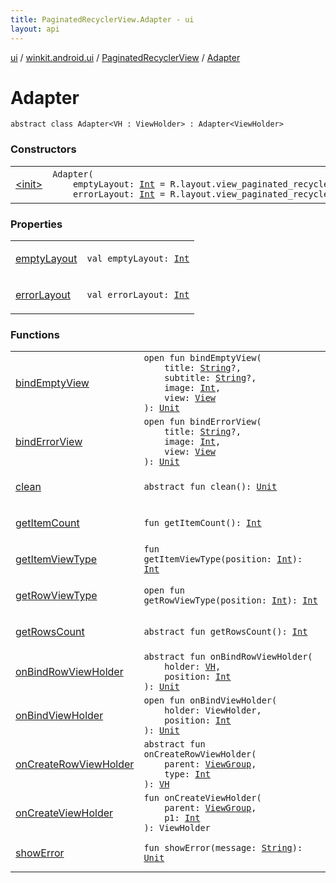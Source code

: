 ```yaml
---
title: PaginatedRecyclerView.Adapter - ui
layout: api
---
```


<div class='api-docs-breadcrumbs'><a href="../../../index.html">ui</a> / <a href="../../index.html">winkit.android.ui</a> / <a href="../index.html">PaginatedRecyclerView</a> / <a href="./index.html">Adapter</a></div>

# Adapter

<div class="signature"><code><span class="keyword">abstract</span> <span class="keyword">class </span><span class="identifier">Adapter</span><span class="symbol">&lt;</span><span class="identifier">VH</span>&nbsp;<span class="symbol">:</span>&nbsp;<span class="identifier">ViewHolder</span><span class="symbol">&gt;</span>&nbsp;<span class="symbol">:</span>&nbsp;<span class="identifier">Adapter</span><span class="symbol">&lt;</span><span class="identifier">ViewHolder</span><span class="symbol">&gt;</span></code></div>

### Constructors

<table class="api-docs-table">
<tbody>
<tr>
<td markdown="1">

<a href="-init-.html">&lt;init&gt;</a>


</td>
<td markdown="1">
<div class="signature"><code><span class="identifier">Adapter</span><span class="symbol">(</span><br/>&nbsp;&nbsp;&nbsp;&nbsp;<span class="parameterName" id="winkit.android.ui.PaginatedRecyclerView.Adapter$<init>(kotlin.Int, kotlin.Int)/emptyLayout">emptyLayout</span><span class="symbol">:</span>&nbsp;<a href="https://kotlinlang.org/api/latest/jvm/stdlib/kotlin/-int/index.html"><span class="identifier">Int</span></a>&nbsp;<span class="symbol">=</span>&nbsp;R.layout.view_paginated_recycler_empty<span class="symbol">, </span><br/>&nbsp;&nbsp;&nbsp;&nbsp;<span class="parameterName" id="winkit.android.ui.PaginatedRecyclerView.Adapter$<init>(kotlin.Int, kotlin.Int)/errorLayout">errorLayout</span><span class="symbol">:</span>&nbsp;<a href="https://kotlinlang.org/api/latest/jvm/stdlib/kotlin/-int/index.html"><span class="identifier">Int</span></a>&nbsp;<span class="symbol">=</span>&nbsp;R.layout.view_paginated_recycler_error<span class="symbol">)</span></code></div>

</td>
</tr>
</tbody>
</table>

### Properties

<table class="api-docs-table">
<tbody>
<tr>
<td markdown="1">

<a href="empty-layout.html">emptyLayout</a>


</td>
<td markdown="1">
<div class="signature"><code><span class="keyword">val </span><span class="identifier">emptyLayout</span><span class="symbol">: </span><a href="https://kotlinlang.org/api/latest/jvm/stdlib/kotlin/-int/index.html"><span class="identifier">Int</span></a></code></div>

</td>
</tr>
<tr>
<td markdown="1">

<a href="error-layout.html">errorLayout</a>


</td>
<td markdown="1">
<div class="signature"><code><span class="keyword">val </span><span class="identifier">errorLayout</span><span class="symbol">: </span><a href="https://kotlinlang.org/api/latest/jvm/stdlib/kotlin/-int/index.html"><span class="identifier">Int</span></a></code></div>

</td>
</tr>
</tbody>
</table>

### Functions

<table class="api-docs-table">
<tbody>
<tr>
<td markdown="1">

<a href="bind-empty-view.html">bindEmptyView</a>


</td>
<td markdown="1">
<div class="signature"><code><span class="keyword">open</span> <span class="keyword">fun </span><span class="identifier">bindEmptyView</span><span class="symbol">(</span><br/>&nbsp;&nbsp;&nbsp;&nbsp;<span class="parameterName" id="winkit.android.ui.PaginatedRecyclerView.Adapter$bindEmptyView(kotlin.String, kotlin.String, kotlin.Int, android.view.View)/title">title</span><span class="symbol">:</span>&nbsp;<a href="https://kotlinlang.org/api/latest/jvm/stdlib/kotlin/-string/index.html"><span class="identifier">String</span></a><span class="symbol">?</span><span class="symbol">, </span><br/>&nbsp;&nbsp;&nbsp;&nbsp;<span class="parameterName" id="winkit.android.ui.PaginatedRecyclerView.Adapter$bindEmptyView(kotlin.String, kotlin.String, kotlin.Int, android.view.View)/subtitle">subtitle</span><span class="symbol">:</span>&nbsp;<a href="https://kotlinlang.org/api/latest/jvm/stdlib/kotlin/-string/index.html"><span class="identifier">String</span></a><span class="symbol">?</span><span class="symbol">, </span><br/>&nbsp;&nbsp;&nbsp;&nbsp;<span class="parameterName" id="winkit.android.ui.PaginatedRecyclerView.Adapter$bindEmptyView(kotlin.String, kotlin.String, kotlin.Int, android.view.View)/image">image</span><span class="symbol">:</span>&nbsp;<a href="https://kotlinlang.org/api/latest/jvm/stdlib/kotlin/-int/index.html"><span class="identifier">Int</span></a><span class="symbol">, </span><br/>&nbsp;&nbsp;&nbsp;&nbsp;<span class="parameterName" id="winkit.android.ui.PaginatedRecyclerView.Adapter$bindEmptyView(kotlin.String, kotlin.String, kotlin.Int, android.view.View)/view">view</span><span class="symbol">:</span>&nbsp;<a href="https://developer.android.com/reference/android/view/View.html"><span class="identifier">View</span></a><br/><span class="symbol">)</span><span class="symbol">: </span><a href="https://kotlinlang.org/api/latest/jvm/stdlib/kotlin/-unit/index.html"><span class="identifier">Unit</span></a></code></div>

</td>
</tr>
<tr>
<td markdown="1">

<a href="bind-error-view.html">bindErrorView</a>


</td>
<td markdown="1">
<div class="signature"><code><span class="keyword">open</span> <span class="keyword">fun </span><span class="identifier">bindErrorView</span><span class="symbol">(</span><br/>&nbsp;&nbsp;&nbsp;&nbsp;<span class="parameterName" id="winkit.android.ui.PaginatedRecyclerView.Adapter$bindErrorView(kotlin.String, kotlin.Int, android.view.View)/title">title</span><span class="symbol">:</span>&nbsp;<a href="https://kotlinlang.org/api/latest/jvm/stdlib/kotlin/-string/index.html"><span class="identifier">String</span></a><span class="symbol">?</span><span class="symbol">, </span><br/>&nbsp;&nbsp;&nbsp;&nbsp;<span class="parameterName" id="winkit.android.ui.PaginatedRecyclerView.Adapter$bindErrorView(kotlin.String, kotlin.Int, android.view.View)/image">image</span><span class="symbol">:</span>&nbsp;<a href="https://kotlinlang.org/api/latest/jvm/stdlib/kotlin/-int/index.html"><span class="identifier">Int</span></a><span class="symbol">, </span><br/>&nbsp;&nbsp;&nbsp;&nbsp;<span class="parameterName" id="winkit.android.ui.PaginatedRecyclerView.Adapter$bindErrorView(kotlin.String, kotlin.Int, android.view.View)/view">view</span><span class="symbol">:</span>&nbsp;<a href="https://developer.android.com/reference/android/view/View.html"><span class="identifier">View</span></a><br/><span class="symbol">)</span><span class="symbol">: </span><a href="https://kotlinlang.org/api/latest/jvm/stdlib/kotlin/-unit/index.html"><span class="identifier">Unit</span></a></code></div>

</td>
</tr>
<tr>
<td markdown="1">

<a href="clean.html">clean</a>


</td>
<td markdown="1">
<div class="signature"><code><span class="keyword">abstract</span> <span class="keyword">fun </span><span class="identifier">clean</span><span class="symbol">(</span><span class="symbol">)</span><span class="symbol">: </span><a href="https://kotlinlang.org/api/latest/jvm/stdlib/kotlin/-unit/index.html"><span class="identifier">Unit</span></a></code></div>

</td>
</tr>
<tr>
<td markdown="1">

<a href="get-item-count.html">getItemCount</a>


</td>
<td markdown="1">
<div class="signature"><code><span class="keyword">fun </span><span class="identifier">getItemCount</span><span class="symbol">(</span><span class="symbol">)</span><span class="symbol">: </span><a href="https://kotlinlang.org/api/latest/jvm/stdlib/kotlin/-int/index.html"><span class="identifier">Int</span></a></code></div>

</td>
</tr>
<tr>
<td markdown="1">

<a href="get-item-view-type.html">getItemViewType</a>


</td>
<td markdown="1">
<div class="signature"><code><span class="keyword">fun </span><span class="identifier">getItemViewType</span><span class="symbol">(</span><span class="parameterName" id="winkit.android.ui.PaginatedRecyclerView.Adapter$getItemViewType(kotlin.Int)/position">position</span><span class="symbol">:</span>&nbsp;<a href="https://kotlinlang.org/api/latest/jvm/stdlib/kotlin/-int/index.html"><span class="identifier">Int</span></a><span class="symbol">)</span><span class="symbol">: </span><a href="https://kotlinlang.org/api/latest/jvm/stdlib/kotlin/-int/index.html"><span class="identifier">Int</span></a></code></div>

</td>
</tr>
<tr>
<td markdown="1">

<a href="get-row-view-type.html">getRowViewType</a>


</td>
<td markdown="1">
<div class="signature"><code><span class="keyword">open</span> <span class="keyword">fun </span><span class="identifier">getRowViewType</span><span class="symbol">(</span><span class="parameterName" id="winkit.android.ui.PaginatedRecyclerView.Adapter$getRowViewType(kotlin.Int)/position">position</span><span class="symbol">:</span>&nbsp;<a href="https://kotlinlang.org/api/latest/jvm/stdlib/kotlin/-int/index.html"><span class="identifier">Int</span></a><span class="symbol">)</span><span class="symbol">: </span><a href="https://kotlinlang.org/api/latest/jvm/stdlib/kotlin/-int/index.html"><span class="identifier">Int</span></a></code></div>

</td>
</tr>
<tr>
<td markdown="1">

<a href="get-rows-count.html">getRowsCount</a>


</td>
<td markdown="1">
<div class="signature"><code><span class="keyword">abstract</span> <span class="keyword">fun </span><span class="identifier">getRowsCount</span><span class="symbol">(</span><span class="symbol">)</span><span class="symbol">: </span><a href="https://kotlinlang.org/api/latest/jvm/stdlib/kotlin/-int/index.html"><span class="identifier">Int</span></a></code></div>

</td>
</tr>
<tr>
<td markdown="1">

<a href="on-bind-row-view-holder.html">onBindRowViewHolder</a>


</td>
<td markdown="1">
<div class="signature"><code><span class="keyword">abstract</span> <span class="keyword">fun </span><span class="identifier">onBindRowViewHolder</span><span class="symbol">(</span><br/>&nbsp;&nbsp;&nbsp;&nbsp;<span class="parameterName" id="winkit.android.ui.PaginatedRecyclerView.Adapter$onBindRowViewHolder(winkit.android.ui.PaginatedRecyclerView.Adapter.VH, kotlin.Int)/holder">holder</span><span class="symbol">:</span>&nbsp;<a href="index.html#VH"><span class="identifier">VH</span></a><span class="symbol">, </span><br/>&nbsp;&nbsp;&nbsp;&nbsp;<span class="parameterName" id="winkit.android.ui.PaginatedRecyclerView.Adapter$onBindRowViewHolder(winkit.android.ui.PaginatedRecyclerView.Adapter.VH, kotlin.Int)/position">position</span><span class="symbol">:</span>&nbsp;<a href="https://kotlinlang.org/api/latest/jvm/stdlib/kotlin/-int/index.html"><span class="identifier">Int</span></a><br/><span class="symbol">)</span><span class="symbol">: </span><a href="https://kotlinlang.org/api/latest/jvm/stdlib/kotlin/-unit/index.html"><span class="identifier">Unit</span></a></code></div>

</td>
</tr>
<tr>
<td markdown="1">

<a href="on-bind-view-holder.html">onBindViewHolder</a>


</td>
<td markdown="1">
<div class="signature"><code><span class="keyword">open</span> <span class="keyword">fun </span><span class="identifier">onBindViewHolder</span><span class="symbol">(</span><br/>&nbsp;&nbsp;&nbsp;&nbsp;<span class="parameterName" id="winkit.android.ui.PaginatedRecyclerView.Adapter$onBindViewHolder(android.support.v7.widget.RecyclerView.ViewHolder, kotlin.Int)/holder">holder</span><span class="symbol">:</span>&nbsp;<span class="identifier">ViewHolder</span><span class="symbol">, </span><br/>&nbsp;&nbsp;&nbsp;&nbsp;<span class="parameterName" id="winkit.android.ui.PaginatedRecyclerView.Adapter$onBindViewHolder(android.support.v7.widget.RecyclerView.ViewHolder, kotlin.Int)/position">position</span><span class="symbol">:</span>&nbsp;<a href="https://kotlinlang.org/api/latest/jvm/stdlib/kotlin/-int/index.html"><span class="identifier">Int</span></a><br/><span class="symbol">)</span><span class="symbol">: </span><a href="https://kotlinlang.org/api/latest/jvm/stdlib/kotlin/-unit/index.html"><span class="identifier">Unit</span></a></code></div>

</td>
</tr>
<tr>
<td markdown="1">

<a href="on-create-row-view-holder.html">onCreateRowViewHolder</a>


</td>
<td markdown="1">
<div class="signature"><code><span class="keyword">abstract</span> <span class="keyword">fun </span><span class="identifier">onCreateRowViewHolder</span><span class="symbol">(</span><br/>&nbsp;&nbsp;&nbsp;&nbsp;<span class="parameterName" id="winkit.android.ui.PaginatedRecyclerView.Adapter$onCreateRowViewHolder(android.view.ViewGroup, kotlin.Int)/parent">parent</span><span class="symbol">:</span>&nbsp;<a href="https://developer.android.com/reference/android/view/ViewGroup.html"><span class="identifier">ViewGroup</span></a><span class="symbol">, </span><br/>&nbsp;&nbsp;&nbsp;&nbsp;<span class="parameterName" id="winkit.android.ui.PaginatedRecyclerView.Adapter$onCreateRowViewHolder(android.view.ViewGroup, kotlin.Int)/type">type</span><span class="symbol">:</span>&nbsp;<a href="https://kotlinlang.org/api/latest/jvm/stdlib/kotlin/-int/index.html"><span class="identifier">Int</span></a><br/><span class="symbol">)</span><span class="symbol">: </span><a href="index.html#VH"><span class="identifier">VH</span></a></code></div>

</td>
</tr>
<tr>
<td markdown="1">

<a href="on-create-view-holder.html">onCreateViewHolder</a>


</td>
<td markdown="1">
<div class="signature"><code><span class="keyword">fun </span><span class="identifier">onCreateViewHolder</span><span class="symbol">(</span><br/>&nbsp;&nbsp;&nbsp;&nbsp;<span class="parameterName" id="winkit.android.ui.PaginatedRecyclerView.Adapter$onCreateViewHolder(android.view.ViewGroup, kotlin.Int)/parent">parent</span><span class="symbol">:</span>&nbsp;<a href="https://developer.android.com/reference/android/view/ViewGroup.html"><span class="identifier">ViewGroup</span></a><span class="symbol">, </span><br/>&nbsp;&nbsp;&nbsp;&nbsp;<span class="parameterName" id="winkit.android.ui.PaginatedRecyclerView.Adapter$onCreateViewHolder(android.view.ViewGroup, kotlin.Int)/p1">p1</span><span class="symbol">:</span>&nbsp;<a href="https://kotlinlang.org/api/latest/jvm/stdlib/kotlin/-int/index.html"><span class="identifier">Int</span></a><br/><span class="symbol">)</span><span class="symbol">: </span><span class="identifier">ViewHolder</span></code></div>

</td>
</tr>
<tr>
<td markdown="1">

<a href="show-error.html">showError</a>


</td>
<td markdown="1">
<div class="signature"><code><span class="keyword">fun </span><span class="identifier">showError</span><span class="symbol">(</span><span class="parameterName" id="winkit.android.ui.PaginatedRecyclerView.Adapter$showError(kotlin.String)/message">message</span><span class="symbol">:</span>&nbsp;<a href="https://kotlinlang.org/api/latest/jvm/stdlib/kotlin/-string/index.html"><span class="identifier">String</span></a><span class="symbol">)</span><span class="symbol">: </span><a href="https://kotlinlang.org/api/latest/jvm/stdlib/kotlin/-unit/index.html"><span class="identifier">Unit</span></a></code></div>

</td>
</tr>
</tbody>
</table>
